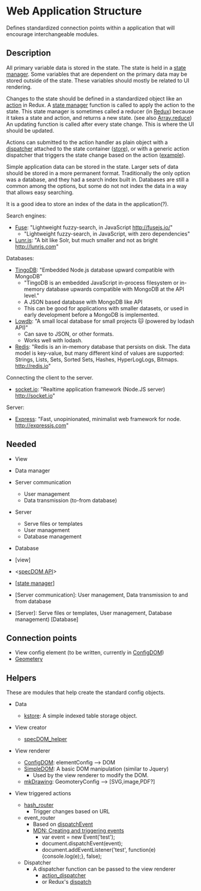 # Web Application Structure

Defines standardized connection points within a application that will encourage interchangeable modules.

## Description

All primary variable data is stored in the state. The state is held in a [state manager](https://gist.github.com/kshowalter/94f80a8c54bf1133e82d7a28b0de4778).
Some variables that are dependent on the primary data may be stored outside of the state.
These variables should mostly be related to UI rendering.

Changes to the state should be defined in a standardized object like an [action](http://redux.js.org/docs/basics/Actions.html) in Redux.
A [state manager](https://gist.github.com/kshowalter/94f80a8c54bf1133e82d7a28b0de4778) function is called to apply the action to the state.
This state manager is sometimes called a reducer (in [Redux](http://redux.js.org/docs/basics/Reducers.html)) because it takes a state and action, and returns a new state. (see also [Array.reduce](http://devdocs.io/javascript/global_objects/array/reduce))
An updating function is called after every state change. This is where the UI should be updated.

Actions can submitted to the action handler as plain object with a [dispatcher](http://devdocs.io/redux/api/store#dispatch) attached to the state container ([store](http://devdocs.io/redux/basics/store)), or with a generic action dispatcher that triggers the state change based on the action ([example](https://gist.github.com/kshowalter/bc6f66715a7426b7599d5c8d48d72cdc)).

Simple application data can be stored in the state. Larger sets of data should be stored in a more permanent format. Traditionally the only option was a database, and they had a search index built in. Databases are still a common among the options, but some do not not index the data in a way that allows easy searching.

It is a good idea to store an index of the data in the application(?).

Search engines:
  * [Fuse](https://github.com/krisk/Fuse): "Lightweight fuzzy-search, in JavaScript http://fusejs.io/"
    * "Lightweight fuzzy-search, in JavaScript, with zero dependencies"
  * [Lunr.js](https://github.com/olivernn/lunr.js): "A bit like Solr, but much smaller and not as bright http://lunrjs.com"

Databases:
  * [TingoDB](https://github.com/sergeyksv/tingodb): "Embedded Node.js database upward compatible with MongoDB"
    * "TingoDB is an embedded JavaScript in-process filesystem or in-memory database upwards compatible with MongoDB at the API level."
    * A JSON based database with MongoDB like API
    * This can be good for applications with smaller datasets, or used in early development before a MongoDB is implemented.
  * [Lowdb](https://github.com/typicode/lowdb): "A small local database for small projects :cat: (powered by lodash API)"
    * Can save to JSON, or other formats.
    * Works well with lodash.
  * [Redis](https://github.com/antirez/redis): "Redis is an in-memory database that persists on disk. The data model is key-value, but many different kind of values are supported: Strings, Lists, Sets, Sorted Sets, Hashes, HyperLogLogs, Bitmaps. http://redis.io"


Connecting the client to the server.
  * [socket.io](https://github.com/socketio/socket.io/): "Realtime application framework (Node.JS server) http://socket.io"

Server:
  * [Express](https://github.com/expressjs/express/): "Fast, unopinionated, minimalist web framework for node. http://expressjs.com"



## Needed

* View
* Data manager
* Server communication
  * User management
  * Data transmission (to-from database)
* Server
  * Serve files or templates
  * User management
  * Database management
* Database


* \[view\]
* <[specDOM API](https://github.com/kshowalter/specDOM_API)>
* \[[state manager](https://gist.github.com/kshowalter/94f80a8c54bf1133e82d7a28b0de4778)\]
* \[Server communication\]: User management, Data transmission to and from database

* \[Server\]: Serve files or templates, User management, Database management)
\[Database\]





## Connection points
  * View config element (to be written, currently in [ConfigDOM](https://github.com/kshowalter/configdom))
  * [Geometery](https://github.com/kshowalter/GeometryAPI)

## Helpers
These are modules that help create the standard config objects.

* Data
  * [kstore](https://github.com/kshowalter/kstore): A simple indexed table storage object.
* View creator
  * [specDOM_helper](https://github.com/kshowalter/specDOM_helper)

* View renderer
  * [ConfigDOM](https://github.com/kshowalter/configdom): elementConfig --> DOM
  * [SimpleDOM](https://github.com/kshowalter/SimpleDOM): A basic DOM manipulation (similar to Jquery)
    * Used by the view renderer to modify the DOM.
  * [mkDrawing](https://github.com/kshowalter/mkDrawing): GeomoteryConfig --> [SVG,image,PDF?]
* View triggered actions
  * [hash_router](https://github.com/kshowalter/hash_router)
    * Trigger changes based on URL
  * event_router
    * Based on [dispatchEvent](https://developer.mozilla.org/en-US/docs/Web/API/EventTarget/dispatchEvent)
    * [MDN: Creating and triggering events](https://developer.mozilla.org/en-US/docs/Web/Guide/Events/Creating_and_triggering_events)
      * var event = new Event('test');
      * document.dispatchEvent(event);
      * document.addEventListener('test', function(e){console.log(e);}, false);
  * Dispatcher
    * A dispatcher function can be passed to the view renderer
      * [action_dispatcher](https://gist.github.com/kshowalter/bc6f66715a7426b7599d5c8d48d72cdc)
      * or Redux's [dispatch](http://devdocs.io/redux/api/store#dispatch)
